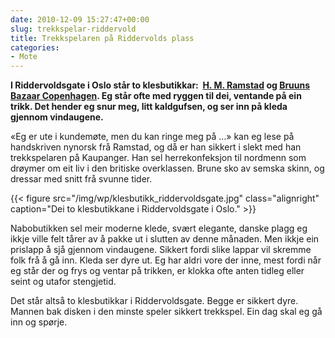 ```yaml
---
date: 2010-12-09 15:27:47+00:00
slug: trekkspelar-riddervold
title: Trekkspelaren på Riddervolds plass
categories:
- Mote
---
```


**I Riddervoldsgate i Oslo står to klesbutikkar:  [H. M. Ramstad](http://www.bruunsbazaar.com/) og [Bruuns Bazaar Copenhagen](http://www.bruunsbazaar.com/). Eg står ofte med ryggen til dei, ventande på ein trikk. Det hender eg snur meg, litt kaldgufsen, og ser inn på kleda gjennom vindaugene.**

<!--more-->

«Eg er ute i kundemøte, men du kan ringe meg på …» kan eg lese på handskriven nynorsk frå Ramstad, og då er han sikkert i slekt med han trekkspelaren på Kaupanger. Han sel herrekonfeksjon til nordmenn som drøymer om eit liv i den britiske overklassen. Brune sko av semska skinn, og dressar med snitt frå svunne tider.

{{< figure src="/img/wp/klesbutikk_riddervoldsgate.jpg" class="alignright" caption="Dei to klesbutikkane i Riddervoldsgate i Oslo." >}}

Nabobutikken sel meir moderne klede, svært elegante, danske plagg eg ikkje ville felt tårer av å pakke ut i slutten av denne månaden. Men ikkje ein prislapp å sjå gjennom vindaugene. Sikkert fordi slike lappar vil skremme folk frå å gå inn. Kleda ser dyre ut. Eg har aldri vore der inne, mest fordi når eg står der og frys og ventar på trikken, er klokka ofte anten tidleg eller seint og utafor stengjetid.

Det står altså to klesbutikkar i Riddervoldsgate. Begge er sikkert dyre. Mannen bak disken i den minste speler sikkert trekkspel. Ein dag skal eg gå inn og spørje.
